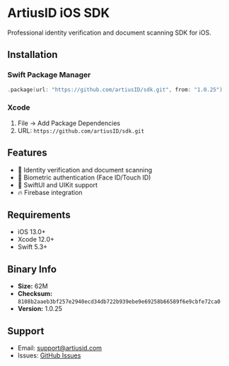 # ArtiusID iOS SDK

Professional identity verification and document scanning SDK for iOS.

## Installation

### Swift Package Manager
```swift
.package(url: "https://github.com/artiusID/sdk.git", from: "1.0.25")
```

### Xcode
1. File → Add Package Dependencies
2. URL: `https://github.com/artiusID/sdk.git`

## Features

- 📱 Identity verification and document scanning
- 🔐 Biometric authentication (Face ID/Touch ID)
- 🎨 SwiftUI and UIKit support
- 🔥 Firebase integration

## Requirements

- iOS 13.0+
- Xcode 12.0+
- Swift 5.3+

## Binary Info

- **Size:**  62M
- **Checksum:** `8108b2aaeb3bf257e2940ecd34db722b939ebe9e69258b66589f6e9cbfe72ca0`
- **Version:** 1.0.25

## Support

- Email: support@artiusid.com
- Issues: [GitHub Issues](https://github.com/artiusID/sdk/issues)

